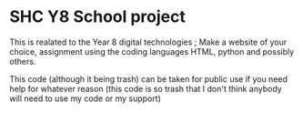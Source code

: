 # SHC Y8 School project

This is realated to the Year 8 digital technologies ; Make a website of your choice, assignment using the coding languages HTML, python and possibly others. 

This code (although it being trash) can be taken for public use if you need help for whatever reason (this code is so trash that I don't think anybody will need to use my code or my support)





